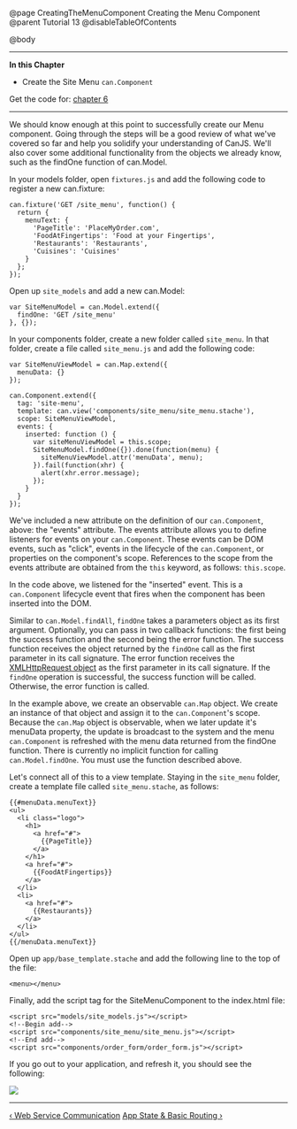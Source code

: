 @page CreatingTheMenuComponent Creating the Menu Component
@parent Tutorial 13
@disableTableOfContents

@body

<div class="getting-started">

- - - -
**In this Chapter**
 - Create the Site Menu `can.Component`

Get the code for: [chapter 6](https://github.com/bitovi/canjs/blob/minor/guides/examples/PlaceMyOrder/ch-6_canjs-getting-started.zip?raw=true)

- - -

We should know enough at this point to successfully create our Menu component.
Going through the steps will be a good review of what we've covered so far
and help you solidify your understanding of CanJS. We'll also cover some
additional functionality from the objects we already know, such as the findOne
function of can.Model.

In your models folder, open `fixtures.js` and add the following code to register a
new can.fixture:

```
can.fixture('GET /site_menu', function() {
  return {
    menuText: {
      'PageTitle': 'PlaceMyOrder.com',
      'FoodAtFingertips': 'Food at your Fingertips',
      'Restaurants': 'Restaurants',
      'Cuisines': 'Cuisines'
    }
  };
});
```

Open up `site_models` and add a new can.Model:

```
var SiteMenuModel = can.Model.extend({
  findOne: 'GET /site_menu'
}, {});
```

In your components folder, create a new folder called `site_menu`. In that
folder, create a file called `site_menu.js` and add the following code:

```
var SiteMenuViewModel = can.Map.extend({
  menuData: {}
});

can.Component.extend({
  tag: 'site-menu',
  template: can.view('components/site_menu/site_menu.stache'),
  scope: SiteMenuViewModel,
  events: {
    inserted: function () {
      var siteMenuViewModel = this.scope;
      SiteMenuModel.findOne({}).done(function(menu) {
        siteMenuViewModel.attr('menuData', menu);
      }).fail(function(xhr) {
        alert(xhr.error.message);
      });
    }
  }
});
```

We've included a new attribute on the definition of our `can.Component`, above:
the "events" attribute. The events attribute allows you to define listeners
for events on your `can.Component`. These events can be DOM events, such as
"click", events in the lifecycle of the `can.Component`, or properties on the
component's scope. References to the scope from the events attribute are
obtained from the `this` keyword, as follows: `this.scope`.

In the code above, we listened for the "inserted" event. This is a
`can.Component` lifecycle event that fires when the component has been inserted
into the DOM.

Similar to `can.Model.findAll`, `findOne` takes a parameters
object as its first argument. Optionally, you can pass in two callback
functions: the first being the success function and the second being the error
function. The success function receives the object returned by the `findOne`
call as the first parameter in its call signature. The error function
receives the [XMLHttpRequest object](https://developer.mozilla.org/en-US/docs/Web/API/XMLHttpRequest)
as the first parameter in its call signature. If the `findOne` operation is
successful, the success function will be called. Otherwise, the error function
is called.

In the example above, we create an observable `can.Map` object. We create an
instance of that object and assign it to the `can.Component`'s scope. Because
the `can.Map` object is observable, when we later update it's menuData property,
the update is broadcast to the system and the menu `can.Component` is refreshed
with the menu data returned from the findOne function. There is currently no
implicit function for calling `can.Model.findOne`. You must use the function
described above.

Let's connect all of this to a view template. Staying in the `site_menu` folder,
create a template file called `site_menu.stache`, as follows:

```
{{#menuData.menuText}}
<ul>
  <li class="logo">
    <h1>
      <a href="#">
        {{PageTitle}}
      </a>
    </h1>
    <a href="#">
      {{FoodAtFingertips}}
    </a>
  </li>
  <li>
    <a href="#">
      {{Restaurants}}
    </a>
  </li>
</ul>
{{/menuData.menuText}}
```

Open up `app/base_template.stache` and add the following line to the top of
the file:

```
<menu></menu>
```

Finally, add the script tag for the SiteMenuComponent to the index.html file:

```
<script src="models/site_models.js"></script>
<!--Begin add-->
<script src="components/site_menu/site_menu.js"></script>
<!--End add-->
<script src="components/order_form/order_form.js"></script>
```

If you go out to your application, and refresh it, you should see the following:

![](../can/guides/images/6_reinforcing_concepts/MenuComponentAdded.png)

- - -

<span class="pull-left">[&lsaquo; Web Service Communication](WebServiceCommunication.html)</span>
<span class="pull-right">[App State & Basic Routing &rsaquo;](AppState.html)</span>

</div>

